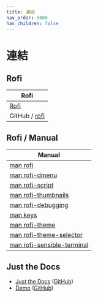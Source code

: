 ```yaml
---
title: 連結
nav_order: 9000
has_children: false
---
```



# 連結




## Rofi

| Rofi |
| ---- |
| [Rofi](https://davatorium.github.io/rofi/) |
| GitHub / [rofi](https://github.com/davatorium/rofi) |



## Rofi / Manual

| Manual |
| ------ |
| [man rofi](https://github.com/davatorium/rofi/blob/next/doc/rofi.1.markdown) |
| [man rofi-dmenu](https://github.com/davatorium/rofi/blob/next/doc/rofi-dmenu.5.markdown) |
| [man rofi-script](https://github.com/davatorium/rofi/blob/next/doc/rofi-script.5.markdown) |
| [man rofi-thumbnails](https://github.com/davatorium/rofi/blob/next/doc/rofi-thumbnails.5.markdown) |
| [man rofi-debugging](https://github.com/davatorium/rofi/blob/next/doc/rofi-debugging.5.markdown) |
| [man keys](https://github.com/davatorium/rofi/blob/next/doc/rofi-keys.5.markdown) |
| [man rofi-theme](https://github.com/davatorium/rofi/blob/next/doc/rofi-theme.5.markdown) |
| [man rofi-theme-selector](https://github.com/davatorium/rofi/blob/next/doc/rofi-theme-selector.1.markdown) |
| [man rofi-sensible-terminal](https://github.com/davatorium/rofi/blob/next/doc/rofi-sensible-terminal.1.markdown) |




## Just the Docs

* [Just the Docs](https://pmarsceill.github.io/just-the-docs/) ([GitHub](https://github.com/pmarsceill/just-the-docs))
* [Demo](https://pmarsceill.github.io/jtd-remote/) ([GitHub](https://github.com/pmarsceill/jtd-remote))
